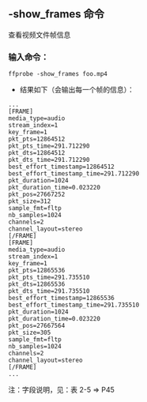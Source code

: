 ## -show_frames 命令
查看视频文件帧信息
### 输入命令：
``ffprobe -show_frames foo.mp4``
- 结果如下（会输出每一个帧的信息）：
```shell
...
[FRAME]
media_type=audio
stream_index=1
key_frame=1
pkt_pts=12864512
pkt_pts_time=291.712290
pkt_dts=12864512
pkt_dts_time=291.712290
best_effort_timestamp=12864512
best_effort_timestamp_time=291.712290
pkt_duration=1024
pkt_duration_time=0.023220
pkt_pos=27667252
pkt_size=312
sample_fmt=fltp
nb_samples=1024
channels=2
channel_layout=stereo
[/FRAME]
[FRAME]
media_type=audio
stream_index=1
key_frame=1
pkt_pts=12865536
pkt_pts_time=291.735510
pkt_dts=12865536
pkt_dts_time=291.735510
best_effort_timestamp=12865536
best_effort_timestamp_time=291.735510
pkt_duration=1024
pkt_duration_time=0.023220
pkt_pos=27667564
pkt_size=305
sample_fmt=fltp
nb_samples=1024
channels=2
channel_layout=stereo
[/FRAME]
...
```

注：字段说明，见：表 2-5 => P45
